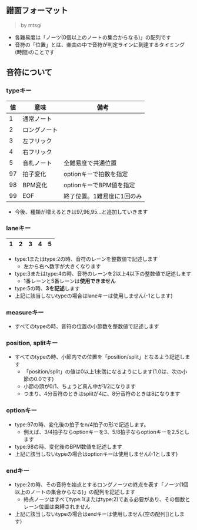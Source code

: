 ## 譜面フォーマット
> by mtsgi
- 各難易度は「ノーツ(0個以上のノートの集合からなる)」の配列です
- 音符の「位置」とは、楽曲の中で音符が判定ラインに到達するタイミング(時間)のことです
## 音符について
### typeキー
|値|意味|備考|
|---|---|---|
|1|通常ノート||
|2|ロングノート||
|3|左フリック||
|4|右フリック||
|5|音札ノート|全難易度で共通位置|
|97|拍子変化|optionキーで拍数を指定|
|98|BPM変化|optionキーでBPM値を指定|
|99|EOF|終了位置。1難易度に1回のみ|
- 今後、種類が増えるときは97,96,95...と追加していきます
### laneキー
|1|2|3|4|5|
|---|---|---|---|---|
- type:1またはtype:2の時、音符のレーンを整数値で記述します
  - 左から右へ数字が大きくなります
- type:3またはtype:4の時、音符のレーンを2以上4以下の整数値で記述します
  - 1番レーンと5番レーンは**使用できません**
- type:5の時、**3を記述**します
- 上記に該当しないtypeの場合はlaneキーは使用しません(-1とします)
### measureキー
- すべてのtypeの時、音符の位置の小節数を整数値で記述します
### position, splitキー
- すべてのtypeの時、小節内での位置を「position/split」となるよう記述します
  - 「position/split」の値は0以上1未満になるようにします(1.0は、次の小節の0.0です)
  - 小節の頭が0/1、ちょうど真ん中が1/2になります
  - つまり、4分音符のときはsplitが4に、8分音符のときは8になります
### optionキー
- type:97の時、変化後の拍子をn/4拍子の形で記述します。
  - 例えば、3/4拍子ならoptionキーを3、5/8拍子ならoptionキーを2.5とします
- type:98の時、変化後のBPM数値を記述します
- 上記に該当しないtypeの場合はoptionキーは使用しません(-1とします)
### endキー
- type:2の時、その音符を始点とするロングノーツの終点を表す「ノーツ(1個以上のノートの集合からなる)」の配列を記述します
  - 終点ノーツはすべてtype:1(またはtype:2)である必要があり、その個数とレーン位置は束縛されません
- 上記に該当しないtypeの場合はendキーは使用しません(空の配列[]とします)